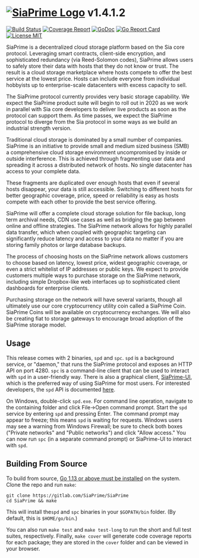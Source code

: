 # [![SiaPrime Logo](https://siaprime.net/imagestore/SPRho_256x256.png)](http://siaprime.net) v1.4.1.2

[![Build Status](https://gitlab.com/SiaPrime/SiaPrime/badges/master/build.svg)](https://gitlab.com/SiaPrime/SiaPrime/commits/master)
[![Coverage Report](https://gitlab.com/SiaPrime/SiaPrime/badges/master/coverage.svg)](https://gitlab.com/SiaPrime/SiaPrime/commits/master)
[![GoDoc](https://godoc.org/gitlab.com/SiaPrime/SiaPrime?status.svg)](https://godoc.org/gitlab.com/SiaPrime/SiaPrime)
[![Go Report Card](https://goreportcard.com/badge/gitlab.com/SiaPrime/SiaPrime)](https://goreportcard.com/report/gitlab.com/SiaPrime/SiaPrime)
[![License MIT](https://img.shields.io/badge/License-MIT-brightgreen.svg)](https://img.shields.io/badge/License-MIT-brightgreen.svg)

SiaPrime is a decentralized cloud storage platform based on the Sia core 
protocol. Leveraging smart contracts, client-side encryption, and sophisticated
redundancy (via Reed-Solomon codes), SiaPrime allows users to safely store their 
data with hosts that they do not know or trust. The result is a cloud storage 
marketplace where hosts compete to offer the best service at the lowest price. 
Hosts can include everyone from individual hobbyists up to enterprise-scale 
datacenters with excess capacity to sell. 

The SiaPrime protocol currently provides very basic storage capability. We expect
the SiaPrime product suite will begin to roll out in 2020 as we work in parallel
with Sia core developers to deliver live products as soon as the protocol can 
support them. As time passes, we expect the SiaPrime protocol to diverge from 
the Sia protocol in some ways as we build an industrial strength version.

Traditional cloud storage is dominated by a small number of companies.
SiaPrime is an initiative to provide small and medium sized business (SMB) a 
comprehensive cloud storage environment uncompromised by inside 
or outside interference. This is achieved through fragmenting user data and 
spreading it across a distributed network of hosts. No single datacenter has 
access to your complete data.

These fragments are duplicated over enough hosts that even if several hosts 
disappear, your data is still accessible. Switching to different hosts for 
better geographic coverage, price, speed or reliability is easy as hosts 
compete with each other to provide the best service offering. 

SiaPrime will offer a complete cloud storage solution for file backup, long term 
archival needs, CDN use cases as well as bridging the gap between online and 
offline strategies. The SiaPrime network allows for highly parallel data transfer, 
which when coupled with geographic targeting can significantly reduce latency
and access to your data no matter if you are storing family photos or large 
database backups.

The process of choosing hosts on the SiaPrime network allows customers to 
choose based on latency, lowest price, widest geographic coverage, or even a 
strict whitelist of IP addresses or public keys. We expect to provide customers 
multiple ways to purchase storage on the SiaPrime network, including simple 
Dropbox-like web interfaces up to sophisticated client dashboards for 
enterprise clients.

Purchasing storage on the network will have several variants, though all 
ultimately use our core cryptocurrency utility coin called a SiaPrime Coin. 
SiaPrime Coins will be available on cryptocurrency exchanges. We will also be 
creating fiat to storage gateways to encourage broad adoption of the SiaPrime 
storage model. 


Usage
-----
This release comes with 2 binaries, `spd` and `spc`. `spd` is a background
service, or "daemon," that runs the SiaPrime protocol and exposes an HTTP API on
port 4280. `spc` is a command-line client that can be used to interact with
`spd` in a user-friendly way. There is also a graphical client, [SiaPrime-UI](https://gitlab.com/SiaPrime/SiaPrime-UI), 
which is the preferred way of using SiaPrime for most users. For interested 
developers, the `spd` API is documented [here](doc/API.md).

On Windows, double-click `spd.exe`. For command line operation, navigate to the
containing folder and click File->Open command prompt. Start the `spd` service 
by entering `spd` and pressing Enter. The command prompt may appear to freeze; 
this means `spd` is waiting for requests. Windows users may see a warning from 
Windows Firewall; be sure to check both boxes ("Private networks" and "Public 
networks") and click "Allow access." You can now run `spc` (in a separate command
prompt) or SiaPrime-UI to interact with `spd`. 

Building From Source
--------------------

To build from source, [Go 1.13 or above must be installed](https://golang.org/doc/install)
on the system. Clone the repo and run `make`:

```
git clone https://gitlab.com/SiaPrime/SiaPrime
cd SiaPrime && make
```

This will install the`spd` and `spc` binaries in your `$GOPATH/bin` folder.
(By default, this is `$HOME/go/bin`.)

You can also run `make test` and `make test-long` to run the short and full test
suites, respectively. Finally, `make cover` will generate code coverage reports
for each package; they are stored in the `cover` folder and can be viewed in
your browser.
